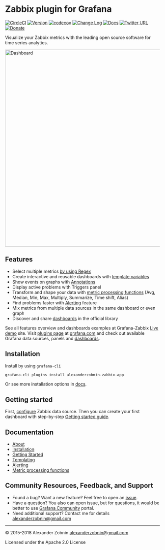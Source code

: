 # Zabbix plugin for Grafana

[![CircleCI](https://circleci.com/gh/alexanderzobnin/grafana-zabbix.svg?style=svg)](https://circleci.com/gh/alexanderzobnin/grafana-zabbix)
[![Version](https://badge.fury.io/gh/alexanderzobnin%2Fgrafana-zabbix.svg)](https://github.com/alexanderzobnin/grafana-zabbix/releases)
[![codecov](https://codecov.io/gh/alexanderzobnin/grafana-zabbix/branch/master/graph/badge.svg)](https://codecov.io/gh/alexanderzobnin/grafana-zabbix)
[![Change Log](https://img.shields.io/badge/change-log-blue.svg?style=flat)](https://github.com/alexanderzobnin/grafana-zabbix/blob/master/CHANGELOG.md)
[![Docs](https://img.shields.io/badge/docs-latest-red.svg?style=flat)](https://alexanderzobnin.github.io/grafana-zabbix)
[![Twitter URL](https://img.shields.io/twitter/url/http/shields.io.svg?style=social&label=Follow)](https://twitter.com/alexanderzobnin)
[![Donate](https://img.shields.io/badge/donate-paypal-2c9eda.svg?style=flat&colorA=0b3684)](https://paypal.me/alexanderzobnin/10)

Visualize your Zabbix metrics with the leading open source software for time series analytics.

<img width="640" alt="Dashboard" src="https://cloud.githubusercontent.com/assets/4932851/16547269/69d67380-4170-11e6-9724-ac8b53cd8b93.png">

## Features

- Select multiple metrics [by using Regex](https://alexanderzobnin.github.io/grafana-zabbix/guides/gettingstarted/#multiple-items-on-one-graph)
- Create interactive and reusable dashboards with [template variables](https://alexanderzobnin.github.io/grafana-zabbix/guides/templating/)
- Show events on graphs with [Annotations](http://docs.grafana.org/reference/annotations/)
- Display active problems with Triggers panel
- Transform and shape your data with [metric processing functions](https://alexanderzobnin.github.io/grafana-zabbix/reference/functions/) (Avg, Median, Min, Max, Multiply, Summarize, Time shift, Alias)
- Find problems faster with [Alerting](https://alexanderzobnin.github.io/grafana-zabbix/reference/alerting/) feature
- Mix metrics from multiple data sources in the same dashboard or even graph
- Discover and share [dashboards](https://grafana.com/dashboards) in the official library

See all features overview and dashboards examples at Grafana-Zabbix [Live demo](http://play.grafana-zabbix.org) site.
Visit [plugins page](https://grafana.com/plugins) at [grafana.com](http://grafana.com) and check out available Grafana data sources, panels and [dashboards](https://grafana.com/dashboards?dataSource=alexanderzobnin-zabbix-datasource).

## Installation

Install by using `grafana-cli`

```sh
grafana-cli plugins install alexanderzobnin-zabbix-app
```

Or see more installation options in [docs](https://alexanderzobnin.github.io/grafana-zabbix/installation/).

## Getting started

First, [configure](https://alexanderzobnin.github.io/grafana-zabbix/installation/configuration/) Zabbix data source. Then you can create your first dashboard with step-by-step [Getting started guide](https://alexanderzobnin.github.io/grafana-zabbix/guides/gettingstarted/).

## Documentation

- [About](https://alexanderzobnin.github.io/grafana-zabbix)
- [Installation](https://alexanderzobnin.github.io/grafana-zabbix/installation)
- [Getting Started](https://alexanderzobnin.github.io/grafana-zabbix/guides/gettingstarted)
- [Templating](https://alexanderzobnin.github.io/grafana-zabbix/guides/templating)
- [Alerting](https://alexanderzobnin.github.io/grafana-zabbix/reference/alerting/)
- [Metric processing functions](https://alexanderzobnin.github.io/grafana-zabbix/reference/functions/)

## Community Resources, Feedback, and Support

- Found a bug? Want a new feature? Feel free to open an [issue](https://github.com/alexanderzobnin/grafana-zabbix/issues/new).
- Have a question? You also can open issue, but for questions, it would be better to use [Grafana Community](https://community.grafana.com/) portal.
- Need additional support? Contact me for details [alexanderzobnin@gmail.com](mailto:alexanderzobnin@gmail.com)

---
:copyright: 2015-2018 Alexander Zobnin alexanderzobnin@gmail.com

Licensed under the Apache 2.0 License
